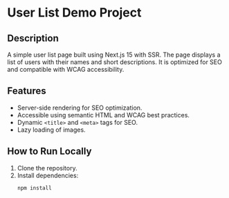 # User List Demo Project

## Description
A simple user list page built using Next.js 15 with SSR. The page displays a list of users with their names and short descriptions. It is optimized for SEO and compatible with WCAG accessibility.

## Features
- Server-side rendering for SEO optimization.
- Accessible using semantic HTML and WCAG best practices.
- Dynamic `<title>` and `<meta>` tags for SEO.
- Lazy loading of images.

## How to Run Locally
1. Clone the repository.
2. Install dependencies:
   ```bash
   npm install

